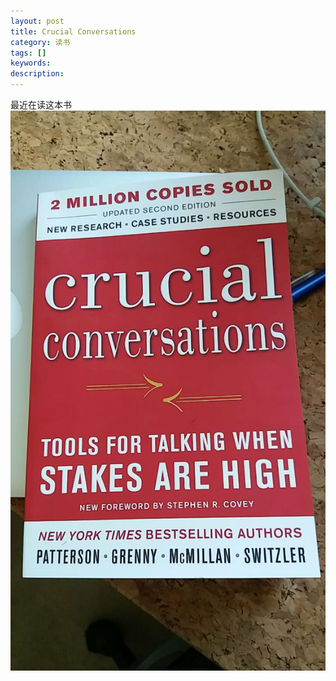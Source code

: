 ```yaml
---
layout: post
title: Crucial Conversations
category: 读书
tags: [] 
keywords: 
description: 
---
```


最近在读这本书
![Crucial Conversations](/uploads/2016/crucial_conversations_cover.jpg)
